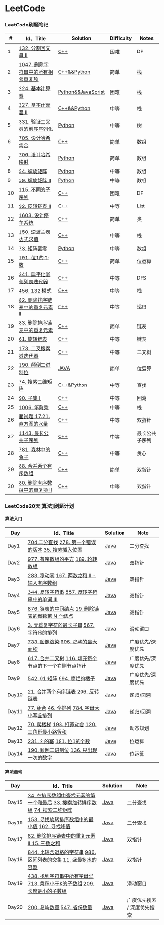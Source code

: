 # LeetCode

### LeetCode刷题笔记

| #    | Id、Title                                                    | Solution                                                     | Difficulty | Notes          |
| ---- | ------------------------------------------------------------ | ------------------------------------------------------------ | ---------- | -------------- |
| 1    | [132. 分割回文串 II](https://leetcode-cn.com/problems/palindrome-partitioning-ii/) | [C++](https://github.com/gorgeousdays/LeetCode/blob/main/LeetCode/分割回文串%20II.md) | 困难       | DP             |
| 2    | [1047. 删除字符串中的所有相邻重复项](https://leetcode-cn.com/problems/remove-all-adjacent-duplicates-in-string/) | [C++&&Python](https://github.com/gorgeousdays/LeetCode/blob/main/LeetCode/删除字符串中的所有相邻重复项.md) | 简单       | 栈             |
| 3    | [224. 基本计算器](https://leetcode-cn.com/problems/basic-calculator/) | [Python&&JavaScript](https://github.com/gorgeousdays/LeetCode/blob/main/LeetCode/基本计算器.md) | 困难       | 栈             |
| 4    | [227. 基本计算器 II](https://leetcode-cn.com/problems/basic-calculator-ii/) | [C++&&Python](https://github.com/gorgeousdays/LeetCode/blob/main/LeetCode/基本计算器%20II.md) | 中等       | 栈             |
| 5    | [331. 验证二叉树的前序序列化](https://leetcode-cn.com/problems/verify-preorder-serialization-of-a-binary-tree/) | [Python](https://github.com/gorgeousdays/LeetCode/blob/main/LeetCode/验证二叉树的前序序列化.md) | 中等       | 树             |
| 6    | [705. 设计哈希集合](https://leetcode-cn.com/problems/design-hashset/) | [C++](https://github.com/gorgeousdays/LeetCode/blob/main/LeetCode/设计哈希集合.md) | 简单       | 数组           |
| 7    | [706. 设计哈希映射](https://leetcode-cn.com/problems/design-hashmap/) | [Python](https://github.com/gorgeousdays/LeetCode/blob/main/LeetCode/设计哈希映射.md) | 简单       | 数组           |
| 8    | [54. 螺旋矩阵](https://leetcode-cn.com/problems/spiral-matrix/) | [Python](https://github.com/gorgeousdays/LeetCode/blob/main/LeetCode/螺旋矩阵.md) | 中等       | 数组           |
| 9    | [59. 螺旋矩阵 II](https://leetcode-cn.com/problems/spiral-matrix-ii/) | [Python](https://github.com/gorgeousdays/LeetCode/blob/main/LeetCode/螺旋矩阵%20II.md) | 中等       | 数组           |
| 10   | [115. 不同的子序列](https://leetcode-cn.com/problems/distinct-subsequences/) | [C++](https://github.com/gorgeousdays/LeetCode/blob/main/LeetCode/不同的子序列.md) | 困难       | DP             |
| 11   | [92. 反转链表 II](https://leetcode-cn.com/problems/reverse-linked-list-ii/) | [C++](https://github.com/gorgeousdays/LeetCode/blob/main/LeetCode/反转链表%20II.md) | 中等       | List           |
| 12   | [1603. 设计停车系统](https://leetcode-cn.com/problems/design-parking-system/) | [C++](https://github.com/gorgeousdays/LeetCode/blob/main/LeetCode/设计停车系统.md) | 简单       | 类             |
| 13   | [150. 逆波兰表达式求值](https://leetcode-cn.com/problems/evaluate-reverse-polish-notation/) | [C++](https://github.com/gorgeousdays/LeetCode/blob/main/LeetCode/逆波兰表达式求值.md) | 中等       | 栈             |
| 14   | [73. 矩阵置零](https://leetcode-cn.com/problems/set-matrix-zeroes/) | [Python](https://github.com/gorgeousdays/LeetCode/blob/main/LeetCode/矩阵置零.md) | 中等       | 数组           |
| 15   | [191. 位1的个数](https://leetcode-cn.com/problems/number-of-1-bits/) | [C++](https://github.com/gorgeousdays/LeetCode/blob/main/LeetCode/位1的个数.md) | 简单       | 位运算         |
| 16   | [341. 扁平化嵌套列表迭代器](https://leetcode-cn.com/problems/flatten-nested-list-iterator/) | [C++](https://github.com/gorgeousdays/LeetCode/blob/main/LeetCode/扁平化嵌套列表迭代器.md) | 中等       | DFS            |
| 17   | [456. 132 模式](https://leetcode-cn.com/problems/132-pattern/) | [C++](https://github.com/gorgeousdays/LeetCode/blob/main/LeetCode/132%20模式.md) | 中等       | 栈             |
| 18   | [82. 删除排序链表中的重复元素 II](https://leetcode-cn.com/problems/remove-duplicates-from-sorted-list-ii/) | [C++](https://github.com/gorgeousdays/LeetCode/blob/main/LeetCode/删除排序链表中的重复元素%20II.md) | 中等       | 递归           |
| 19   | [83. 删除排序链表中的重复元素](https://leetcode-cn.com/problems/remove-duplicates-from-sorted-list/) | [C++](https://github.com/gorgeousdays/LeetCode/blob/main/LeetCode/删除排序链表中的重复元素.md) | 简单       | 链表           |
| 20   | [61. 旋转链表](https://leetcode-cn.com/problems/rotate-list/) | [C++](https://github.com/gorgeousdays/LeetCode/blob/main/LeetCode/旋转链表.md) | 中等       | 链表           |
| 21   | [173. 二叉搜索树迭代器](https://leetcode-cn.com/problems/binary-search-tree-iterator/) | [C++](https://github.com/gorgeousdays/LeetCode/blob/main/LeetCode/二叉搜索树迭代器.md) | 中等       | 二叉树         |
| 22   | [190. 颠倒二进制位](https://leetcode-cn.com/problems/reverse-bits/) | [JAVA](https://github.com/gorgeousdays/LeetCode/blob/main/LeetCode/颠倒二进制位.md) | 简单       | 位运算         |
| 23   | [74. 搜索二维矩阵](https://leetcode-cn.com/problems/search-a-2d-matrix/) | [C++&Python](https://github.com/gorgeousdays/LeetCode/blob/main/LeetCode/搜索二维矩阵.md) | 中等       | 查找           |
| 24   | [90. 子集 II](https://leetcode-cn.com/problems/subsets-ii/)  | [C++](https://github.com/gorgeousdays/LeetCode/blob/main/LeetCode/子集%20II.md) | 中等       | 回溯           |
| 25   | [1006. 笨阶乘](https://leetcode-cn.com/problems/clumsy-factorial/) | [C++](https://github.com/gorgeousdays/LeetCode/blob/main/LeetCode/笨阶乘.md) | 中等       | 栈             |
| 26   | [面试题 17.21. 直方图的水量](https://leetcode-cn.com/problems/volume-of-histogram-lcci/) | [C++](https://github.com/gorgeousdays/LeetCode/blob/main/LeetCode/直方图的水量.md) | 中等       | 双指针         |
| 27   | [1143. 最长公共子序列](https://leetcode-cn.com/problems/longest-common-subsequence/) | [C++](https://github.com/gorgeousdays/LeetCode/blob/main/LeetCode/最长公共子序列.md) | 中等       | 最长公共子序列 |
| 28   | [781. 森林中的兔子](https://leetcode-cn.com/problems/rabbits-in-forest/) | [C++](https://github.com/gorgeousdays/LeetCode/blob/main/LeetCode/森林中的兔子.md) | 中等       | 贪心           |
| 29   | [88. 合并两个有序数组](https://leetcode-cn.com/problems/merge-sorted-array/) | [C++](https://github.com/gorgeousdays/LeetCode/blob/main/LeetCode/合并两个有序数组.md) | 简单       | 双指针         |
| 30   | [80. 删除有序数组中的重复项 II](https://leetcode-cn.com/problems/remove-duplicates-from-sorted-array-ii/) | [C++](https://github.com/gorgeousdays/LeetCode/blob/main/LeetCode/删除有序数组中的重复项%20II.md) | 中等       | 双指针         |

### LeetCode20天[算法]刷题计划

#### 算法入门

| Day   | Id、Title                                                    | Solution                                                     | Note              |
| ----- | ------------------------------------------------------------ | ------------------------------------------------------------ | ----------------- |
| Day1  | [704.二分查找](https://leetcode-cn.com/problems/binary-search/)  [278. 第一个错误的版本](https://leetcode-cn.com/problems/first-bad-version/)  [35. 搜索插入位置](https://leetcode-cn.com/problems/search-insert-position/) | [Java](https://github.com/gorgeousdays/LeetCode/blob/main/20DAYS/Day1.md) | 二分查找          |
| Day2  | [977. 有序数组的平方](https://leetcode-cn.com/problems/squares-of-a-sorted-array/)  [189. 轮转数组](https://leetcode-cn.com/problems/rotate-array/) | [Java](https://github.com/gorgeousdays/LeetCode/blob/main/20DAYS/Day2.md) | 双指针            |
| Day3  | [283. 移动零](https://leetcode-cn.com/problems/move-zeroes/)    [167. 两数之和 II - 输入有序数组](https://leetcode-cn.com/problems/two-sum-ii-input-array-is-sorted/) | [Java](https://github.com/gorgeousdays/LeetCode/blob/main/20DAYS/Day3.md) | 双指针            |
| Day4  | [344. 反转字符串](https://leetcode-cn.com/problems/reverse-string/)    [557. 反转字符串中的单词 III](https://leetcode-cn.com/problems/reverse-words-in-a-string-iii/) | [Java](https://github.com/gorgeousdays/LeetCode/blob/main/20DAYS/Day4.md) | 双指针            |
| Day5  | [876. 链表的中间结点](https://leetcode-cn.com/problems/middle-of-the-linked-list/)    [19. 删除链表的倒数第 N 个结点](https://leetcode-cn.com/problems/remove-nth-node-from-end-of-list/) | [Java](https://github.com/gorgeousdays/LeetCode/blob/main/20DAYS/Day5.md) | 双指针            |
| Day6  | [3. 无重复字符的最长子串](https://leetcode-cn.com/problems/longest-substring-without-repeating-characters/)   [567. 字符串的排列](https://leetcode-cn.com/problems/permutation-in-string/) | [Java](https://github.com/gorgeousdays/LeetCode/blob/main/20DAYS/Day6.md) | 滑动窗口          |
| Day7  | [733. 图像渲染](https://leetcode-cn.com/problems/flood-fill/)  [695. 岛屿的最大面积](https://leetcode-cn.com/problems/max-area-of-island/) | [Java](https://github.com/gorgeousdays/LeetCode/blob/main/20DAYS/Day7.md) | 广度优先/深度优先 |
| Day8  | [617. 合并二叉树](https://leetcode-cn.com/problems/merge-two-binary-trees/)  [116. 填充每个节点的下一个右侧节点指针](https://leetcode-cn.com/problems/populating-next-right-pointers-in-each-node/) | [Java](https://github.com/gorgeousdays/LeetCode/blob/main/20DAYS/Day8.md) | 广度优先/深度优先 |
| Day9  | [542. 01 矩阵](https://leetcode-cn.com/problems/01-matrix/)    [994. 腐烂的橘子](https://leetcode-cn.com/problems/rotting-oranges/) | [Java](https://github.com/gorgeousdays/LeetCode/blob/main/20DAYS/Day9.md) | 广度优先/深度优先 |
| Day10 | [21. 合并两个有序链表](https://leetcode-cn.com/problems/merge-two-sorted-lists/)  [206. 反转链表](https://leetcode-cn.com/problems/reverse-linked-list/) | [Java](https://github.com/gorgeousdays/LeetCode/blob/main/20DAYS/Day10.md) | 递归/回溯         |
| Day11 | [77. 组合](https://leetcode-cn.com/problems/combinations/)  [46. 全排列](https://leetcode-cn.com/problems/permutations/)  [784. 字母大小写全排列](https://leetcode-cn.com/problems/letter-case-permutation/) | [Java](https://github.com/gorgeousdays/LeetCode/blob/main/20DAYS/Day11.md) | 递归/回溯         |
| Day12 | [70. 爬楼梯](https://leetcode-cn.com/problems/climbing-stairs/)  [198. 打家劫舍](https://leetcode-cn.com/problems/house-robber/)  [120. 三角形最小路径和](https://leetcode-cn.com/problems/triangle/) | [Java](https://github.com/gorgeousdays/LeetCode/blob/main/20DAYS/Day12.md) | 动态规划          |
| Day13 | [231. 2 的幂](https://leetcode-cn.com/problems/power-of-two/)  [191. 位1的个数](https://leetcode-cn.com/problems/number-of-1-bits/) | [Java](https://github.com/gorgeousdays/LeetCode/blob/main/20DAYS/Day13.md) | 位运算            |
| Day14 | [190. 颠倒二进制位](https://leetcode-cn.com/problems/reverse-bits/)  [136. 只出现一次的数字](https://leetcode-cn.com/problems/single-number/) | [Java](https://github.com/gorgeousdays/LeetCode/blob/main/20DAYS/Day14.md) | 位运算            |

#### 算法基础

| Day   | Id、Title                                                    | Solution                                                     | Note                        |
| ----- | ------------------------------------------------------------ | ------------------------------------------------------------ | --------------------------- |
| Day15 | [34. 在排序数组中查找元素的第一个和最后](https://leetcode-cn.com/problems/find-first-and-last-position-of-element-in-sorted-array/)  [33. 搜索旋转排序数组](https://leetcode-cn.com/problems/search-in-rotated-sorted-array/)  [74. 搜索二维矩阵](https://leetcode-cn.com/problems/search-a-2d-matrix/) | [Java](https://github.com/gorgeousdays/LeetCode/blob/main/20DAYS/Day15.md) | 二分查找                    |
| Day16 | [153. 寻找旋转排序数组中的最小值](https://leetcode-cn.com/problems/find-minimum-in-rotated-sorted-array/)  [162. 寻找峰值](https://leetcode-cn.com/problems/find-peak-element/) | [Java](https://github.com/gorgeousdays/LeetCode/blob/main/20DAYS/Day16.md) | 二分查找                    |
| Day17 | [82. 删除排序链表中的重复元素 II ](https://leetcode-cn.com/problems/remove-duplicates-from-sorted-list-ii/) [15. 三数之和](https://leetcode-cn.com/problems/3sum/) | [Java](https://github.com/gorgeousdays/LeetCode/blob/main/20DAYS/Day17.md) | 双指针                      |
| Day18 | [844. 比较含退格的字符串](https://leetcode-cn.com/problems/backspace-string-compare/)  [986. 区间列表的交集](https://leetcode-cn.com/problems/interval-list-intersections/)  [11. 盛最多水的容器](https://leetcode-cn.com/problems/container-with-most-water/) | [Java](https://github.com/gorgeousdays/LeetCode/blob/main/20DAYS/Day18.md) | 双指针                      |
| Day19 | [438. 找到字符串中所有字母异](https://leetcode-cn.com/problems/find-all-anagrams-in-a-string/)  [713. 乘积小于K的子数组](https://leetcode-cn.com/problems/subarray-product-less-than-k/)  [209. 长度最小的子数组](https://leetcode-cn.com/problems/minimum-size-subarray-sum/) | [Java](https://github.com/gorgeousdays/LeetCode/blob/main/20DAYS/Day19.md) | 滑动窗口                    |
| Day20 | [200. 岛屿数量](https://leetcode-cn.com/problems/number-of-islands/)  [547. 省份数量](https://leetcode-cn.com/problems/number-of-provinces/) | [Java](https://github.com/gorgeousdays/LeetCode/blob/main/20DAYS/Day20.md) | 广度优先搜索 / 深度优先搜索 |

